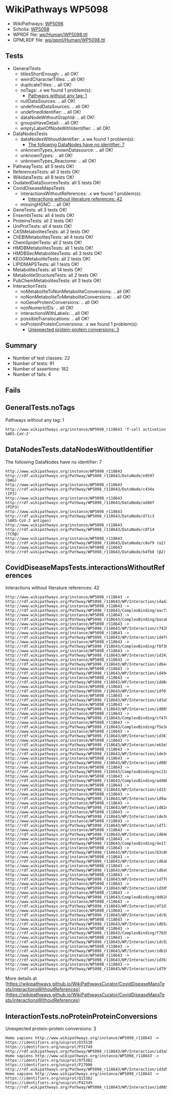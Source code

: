 # WikiPathways WP5098

* WikiPathways: [WP5098](https://identifiers.org/wikipathways:WP5098)
* Scholia: [WP5098](https://scholia.toolforge.org/wikipathways/WP5098)
* WPRDF file: [wp/Human/WP5098.ttl](../wp/Human/WP5098.ttl)
* GPMLRDF file: [wp/gpml/Human/WP5098.ttl](../wp/gpml/Human/WP5098.ttl)

## Tests
* GeneralTests
    * titlesShortEnough: .. all OK!
    * weirdCharacterTitles: .. all OK!
    * duplicateTitles: .. all OK!
    * noTags: .x we found 1 problem(s):
        * [Pathways without any tag: 1](#b5a30a81)
    * nullDataSources: .. all OK!
    * undefinedDataSources: .. all OK!
    * undefinedIdentifier: .. all OK!
    * dataNodeWithoutGraphId: .. all OK!
    * groupsHaveDetail: .. all OK!
    * emptyLabelOfNodeWithIdentifier: .. all OK!
* DataNodesTests
    * dataNodesWithoutIdentifier: .x we found 1 problem(s):
        * [The following DataNodes have no identifier: 7](#d2d32fa6)
    * unknownTypes_knownDatasource: .. all OK!
    * unknownTypes: .. all OK!
    * unknownTypes_Reactome: .. all OK!
* PathwayTests: all 5 tests OK!
* ReferencesTests: all 3 tests OK!
* WikidataTests: all 8 tests OK!
* OudatedDataSourcesTests: all 5 tests OK!
* CovidDiseaseMapsTests
    * interactionsWithoutReferences: .x we found 1 problem(s):
        * [Interactions without literature references: 42](#9701cd40)
    * missingHGNC: .. all OK!
* GeneTests: all 3 tests OK!
* EnsemblTests: all 4 tests OK!
* ProteinsTests: all 2 tests OK!
* UniProtTests: all 4 tests OK!
* CASMetabolitesTests: all 2 tests OK!
* ChEBIMetabolitesTests: all 4 tests OK!
* ChemSpiderTests: all 2 tests OK!
* HMDBMetabolitesTests: all 1 tests OK!
* HMDBSecMetabolitesTests: all 3 tests OK!
* KEGGMetaboliteTests: all 2 tests OK!
* LIPIDMAPSTests: all 1 tests OK!
* MetabolitesTests: all 14 tests OK!
* MetaboliteStructureTests: all 2 tests OK!
* PubChemMetabolitesTests: all 3 tests OK!
* InteractionTests
    * noMetaboliteToNonMetaboliteConversions: .. all OK!
    * noNonMetaboliteToMetaboliteConversions: .. all OK!
    * noGeneProteinConversions: .. all OK!
    * nonNumericIDs: .. all OK!
    * interactionsWithLabels: .. all OK!
    * possibleTranslocations: .. all OK!
    * noProteinProteinConversions: .x we found 1 problem(s):
        * [Unexpected protein-protein conversions: 3](#2cf74679)


## Summary

* Number of test classes: 22
* Number of tests: 91
* Number of assertions: 182
* Number of fails: 4

## Fails

<a name="b5a30a81" />

## GeneralTests.noTags

Pathways without any tag: 1
```
http://www.wikipathways.org/instance/WP5098_r118643 'T-cell activation SARS-CoV-2' 
```

<a name="d2d32fa6" />

## DataNodesTests.dataNodesWithoutIdentifier

The following DataNodes have no identifier: 7
```
http://www.wikipathways.org/instance/WP5098_r118643 http://rdf.wikipathways.org/Pathway/WP5098_r118643/DataNode/e9597 (DAG)
http://www.wikipathways.org/instance/WP5098_r118643 http://rdf.wikipathways.org/Pathway/WP5098_r118643/DataNode/c434e (IP3)
http://www.wikipathways.org/instance/WP5098_r118643 http://rdf.wikipathways.org/Pathway/WP5098_r118643/DataNode/ad46f (PIP3)
http://www.wikipathways.org/instance/WP5098_r118643 http://rdf.wikipathways.org/Pathway/WP5098_r118643/DataNode/d71c3 (SARS-CoV-2 antigen)
http://www.wikipathways.org/instance/WP5098_r118643 http://rdf.wikipathways.org/Pathway/WP5098_r118643/DataNode/c0f14 (TCRβ)
http://www.wikipathways.org/instance/WP5098_r118643 http://rdf.wikipathways.org/Pathway/WP5098_r118643/DataNode/c8af9 (α2)
http://www.wikipathways.org/instance/WP5098_r118643 http://rdf.wikipathways.org/Pathway/WP5098_r118643/DataNode/b4fb8 (β2)
```

<a name="9701cd40" />

## CovidDiseaseMapsTests.interactionsWithoutReferences

Interactions without literature references: 42
```
http://www.wikipathways.org/instance/WP5098_r118643 -> http://rdf.wikipathways.org/Pathway/WP5098_r118643/WP/Interaction/ida42d85bc
http://www.wikipathways.org/instance/WP5098_r118643 -> http://rdf.wikipathways.org/Pathway/WP5098_r118643/ComplexBinding/aac72
http://www.wikipathways.org/instance/WP5098_r118643 -> http://rdf.wikipathways.org/Pathway/WP5098_r118643/ComplexBinding/bacab
http://www.wikipathways.org/instance/WP5098_r118643 -> http://rdf.wikipathways.org/Pathway/WP5098_r118643/WP/Interaction/c7428
http://www.wikipathways.org/instance/WP5098_r118643 -> http://rdf.wikipathways.org/Pathway/WP5098_r118643/WP/Interaction/id4f650a03
http://www.wikipathways.org/instance/WP5098_r118643 -> http://rdf.wikipathways.org/Pathway/WP5098_r118643/ComplexBinding/f8f36
http://www.wikipathways.org/instance/WP5098_r118643 -> http://rdf.wikipathways.org/Pathway/WP5098_r118643/WP/Interaction/id2427873f
http://www.wikipathways.org/instance/WP5098_r118643 -> http://rdf.wikipathways.org/Pathway/WP5098_r118643/WP/Interaction/idbe467704
http://www.wikipathways.org/instance/WP5098_r118643 -> http://rdf.wikipathways.org/Pathway/WP5098_r118643/WP/Interaction/id49437383
http://www.wikipathways.org/instance/WP5098_r118643 -> http://rdf.wikipathways.org/Pathway/WP5098_r118643/WP/Interaction/idd8c4d3f
http://www.wikipathways.org/instance/WP5098_r118643 -> http://rdf.wikipathways.org/Pathway/WP5098_r118643/WP/Interaction/idf018b9aa
http://www.wikipathways.org/instance/WP5098_r118643 -> http://rdf.wikipathways.org/Pathway/WP5098_r118643/WP/Interaction/id3a58afa7
http://www.wikipathways.org/instance/WP5098_r118643 -> http://rdf.wikipathways.org/Pathway/WP5098_r118643/WP/Interaction/id865ab3e7
http://www.wikipathways.org/instance/WP5098_r118643 -> http://rdf.wikipathways.org/Pathway/WP5098_r118643/ComplexBinding/cf476
http://www.wikipathways.org/instance/WP5098_r118643 -> http://rdf.wikipathways.org/Pathway/WP5098_r118643/ComplexBinding/f5e3e
http://www.wikipathways.org/instance/WP5098_r118643 -> http://rdf.wikipathways.org/Pathway/WP5098_r118643/WP/Interaction/id361cfed2
http://www.wikipathways.org/instance/WP5098_r118643 -> http://rdf.wikipathways.org/Pathway/WP5098_r118643/WP/Interaction/e63e5
http://www.wikipathways.org/instance/WP5098_r118643 -> http://rdf.wikipathways.org/Pathway/WP5098_r118643/WP/Interaction/ide340d229
http://www.wikipathways.org/instance/WP5098_r118643 -> http://rdf.wikipathways.org/Pathway/WP5098_r118643/WP/Interaction/id90519da0
http://www.wikipathways.org/instance/WP5098_r118643 -> http://rdf.wikipathways.org/Pathway/WP5098_r118643/ComplexBinding/ec210
http://www.wikipathways.org/instance/WP5098_r118643 -> http://rdf.wikipathways.org/Pathway/WP5098_r118643/ComplexBinding/ad40b
http://www.wikipathways.org/instance/WP5098_r118643 -> http://rdf.wikipathways.org/Pathway/WP5098_r118643/WP/Interaction/id15f26569
http://www.wikipathways.org/instance/WP5098_r118643 -> http://rdf.wikipathways.org/Pathway/WP5098_r118643/WP/Interaction/id9ad77c61
http://www.wikipathways.org/instance/WP5098_r118643 -> http://rdf.wikipathways.org/Pathway/WP5098_r118643/WP/Interaction/id82eae6a3
http://www.wikipathways.org/instance/WP5098_r118643 -> http://rdf.wikipathways.org/Pathway/WP5098_r118643/WP/Interaction/ide3db8c55
http://www.wikipathways.org/instance/WP5098_r118643 -> http://rdf.wikipathways.org/Pathway/WP5098_r118643/WP/Interaction/id713d1b
http://www.wikipathways.org/instance/WP5098_r118643 -> http://rdf.wikipathways.org/Pathway/WP5098_r118643/WP/Interaction/id64e04a03
http://www.wikipathways.org/instance/WP5098_r118643 -> http://rdf.wikipathways.org/Pathway/WP5098_r118643/ComplexBinding/de171
http://www.wikipathways.org/instance/WP5098_r118643 -> http://rdf.wikipathways.org/Pathway/WP5098_r118643/WP/Interaction/b3c86
http://www.wikipathways.org/instance/WP5098_r118643 -> http://rdf.wikipathways.org/Pathway/WP5098_r118643/WP/Interaction/id6abffb2c
http://www.wikipathways.org/instance/WP5098_r118643 -> http://rdf.wikipathways.org/Pathway/WP5098_r118643/WP/Interaction/idba91971b
http://www.wikipathways.org/instance/WP5098_r118643 -> http://rdf.wikipathways.org/Pathway/WP5098_r118643/WP/Interaction/id7f6bdade
http://www.wikipathways.org/instance/WP5098_r118643 -> http://rdf.wikipathways.org/Pathway/WP5098_r118643/WP/Interaction/id3d561a70
http://www.wikipathways.org/instance/WP5098_r118643 -> http://rdf.wikipathways.org/Pathway/WP5098_r118643/ComplexBinding/ddb28
http://www.wikipathways.org/instance/WP5098_r118643 -> http://rdf.wikipathways.org/Pathway/WP5098_r118643/WP/Interaction/df1d1
http://www.wikipathways.org/instance/WP5098_r118643 -> http://rdf.wikipathways.org/Pathway/WP5098_r118643/WP/Interaction/idc921837b
http://www.wikipathways.org/instance/WP5098_r118643 -> http://rdf.wikipathways.org/Pathway/WP5098_r118643/WP/Interaction/idb5a40401
http://www.wikipathways.org/instance/WP5098_r118643 -> http://rdf.wikipathways.org/Pathway/WP5098_r118643/ComplexBinding/f7035
http://www.wikipathways.org/instance/WP5098_r118643 -> http://rdf.wikipathways.org/Pathway/WP5098_r118643/WP/Interaction/idc9278f80
http://www.wikipathways.org/instance/WP5098_r118643 -> http://rdf.wikipathways.org/Pathway/WP5098_r118643/WP/Interaction/idb1b54847
http://www.wikipathways.org/instance/WP5098_r118643 -> http://rdf.wikipathways.org/Pathway/WP5098_r118643/WP/Interaction/id3b3c11e7
http://www.wikipathways.org/instance/WP5098_r118643 -> http://rdf.wikipathways.org/Pathway/WP5098_r118643/WP/Interaction/id79f6165
```

More details at [https://wikipathways.github.io/WikiPathwaysCurator/CovidDiseaseMapsTests/interactionsWithoutReferences](https://wikipathways.github.io/WikiPathwaysCurator/CovidDiseaseMapsTests/interactionsWithoutReferences)

<a name="2cf74679" />

## InteractionTests.noProteinProteinConversions

Unexpected protein-protein conversions: 3
```
Homo sapiens http://www.wikipathways.org/instance/WP5098_r118643 -> https://identifiers.org/uniprot/O15530 https://identifiers.org/uniprot/P31749 http://rdf.wikipathways.org/Pathway/WP5098_r118643/WP/Interaction/id3a58afa7
Homo sapiens http://www.wikipathways.org/instance/WP5098_r118643 -> https://identifiers.org/uniprot/O75382 https://identifiers.org/uniprot/P27986 http://rdf.wikipathways.org/Pathway/WP5098_r118643/WP/Interaction/id3d561a70
Homo sapiens http://www.wikipathways.org/instance/WP5098_r118643 -> https://identifiers.org/uniprot/Q15382 https://identifiers.org/uniprot/P42345 http://rdf.wikipathways.org/Pathway/WP5098_r118643/WP/Interaction/id865ab3e7
```

